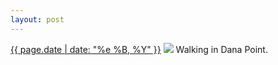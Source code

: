 ```yaml
---
layout: post
---
```


<p>
  <time><a href="/280">{{ page.date | date: "%e %B, %Y" }}</a></time>
  <a href="/280"><img src="{{ site.assets_url }}/280.jpg"/></a>
  <span>Walking in Dana Point.</span>
</p>
